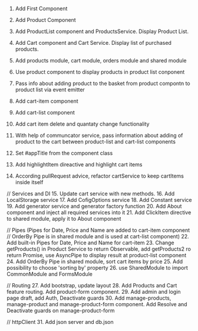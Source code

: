 1. Add First Component
2. Add Product Component
3. Add ProductList component and ProductsService. Display Product List.
4. Add Cart component and Cart Service. Display list of purchased products.

5. Add products module, cart module, orders module and shared module 
6. Use product component to display products in product list conponent
7. Pass info about adding product to the basket from product compontn to product list via event emitter

8. Add cart-item component
9. Add cart-list component
10. Add cart item delete and quantaty change functionality
11. With help of communcator service, pass information about adding of product to the cart between product-list and cart-list components

12. Set #appTitle from the component class
13. Add highlightItem direactive and highlight cart items
14. According pullRequest advice, refactor cartService to keep cartItems inside itself

// Services and DI
15. Update cart service with new methods.
16. Add LocalStorage service
17. Add CofigOptions service
18. Add Constant service
19. Add generator service and generator factory function
20. Add About component and inject all required services into it
21. Add ClickItem directive to shared module, apply it to About component

// Pipes (Pipes for Date, Price and Name are added to cart-item component 
// OrderBy Pipe is in shared module and is used at cart-list component)
22. Add built-in Pipes for Date, Price and Name for cart-item
23. Change getProducts() in Product Service to return Observable,
add getProducts2 ro return Promise, use AsyncPipe to display result at product-list component
24. Add OrderBy Pipe in shared module, sort cart items by price
25. Add possibility to choose 'sorting by' property 
26. use SharedModule to import CommonModule and FormsModule 

// Routing
27. Add bootstrap, update layout
28. Add Products and Cart feature routing. Add product-form component.
29. Add admin and login page draft, add Auth, Deactivate guards
30. Add manage-products, manage-product and manage-product-form component.
Add Resolve and Deactivate guards on manage-product-form 

// httpClient
31. Add json server and db.json


